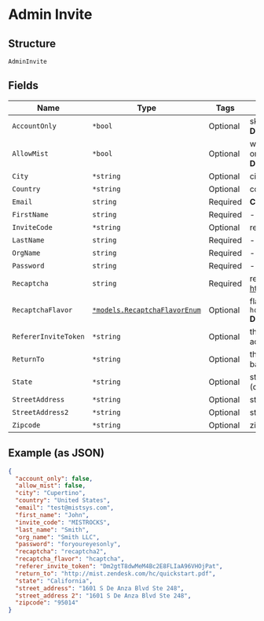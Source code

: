 
# Admin Invite

## Structure

`AdminInvite`

## Fields

| Name | Type | Tags | Description |
|  --- | --- | --- | --- |
| `AccountOnly` | `*bool` | Optional | skip creating initial setup if true<br>**Default**: `false` |
| `AllowMist` | `*bool` | Optional | whether to allow Mist to look at this org<br>**Default**: `false` |
| `City` | `*string` | Optional | city of registering user |
| `Country` | `*string` | Optional | country/region of registering user |
| `Email` | `string` | Required | **Constraints**: *Maximum Length*: `64` |
| `FirstName` | `string` | Required | - |
| `InviteCode` | `*string` | Optional | required initially |
| `LastName` | `string` | Required | - |
| `OrgName` | `string` | Required | - |
| `Password` | `string` | Required | - |
| `Recaptcha` | `string` | Required | reCAPTCHA , see https://www.google.com/recaptcha/ |
| `RecaptchaFlavor` | [`*models.RecaptchaFlavorEnum`](../../doc/models/recaptcha-flavor-enum.md) | Optional | flavor of the captcha. enum: `google`, `hcaptcha`<br>**Default**: `"google"` |
| `RefererInviteToken` | `*string` | Optional | the invite token to apply after account creation |
| `ReturnTo` | `*string` | Optional | the url the user should be redirected back to |
| `State` | `*string` | Optional | state of registering user, optional (depends on country/region) |
| `StreetAddress` | `*string` | Optional | street address of registering user |
| `StreetAddress2` | `*string` | Optional | street address 2 of registering user |
| `Zipcode` | `*string` | Optional | zipcode of registering user |

## Example (as JSON)

```json
{
  "account_only": false,
  "allow_mist": false,
  "city": "Cupertino",
  "country": "United States",
  "email": "test@mistsys.com",
  "first_name": "John",
  "invite_code": "MISTROCKS",
  "last_name": "Smith",
  "org_name": "Smith LLC",
  "password": "foryoureyesonly",
  "recaptcha": "recaptcha2",
  "recaptcha_flavor": "hcaptcha",
  "referer_invite_token": "Dm2gtT8dwMeM4Bc2E8FLIaA96VHOjPat",
  "return_to": "http://mist.zendesk.com/hc/quickstart.pdf",
  "state": "California",
  "street_address": "1601 S De Anza Blvd Ste 248",
  "street_address 2": "1601 S De Anza Blvd Ste 248",
  "zipcode": "95014"
}
```

